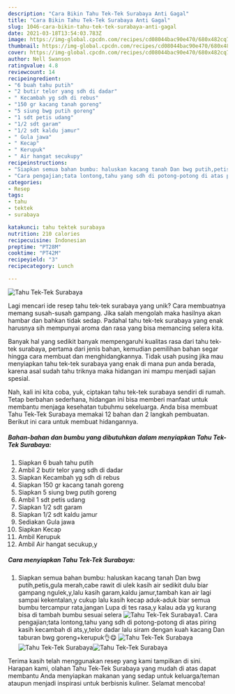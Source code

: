```yaml
---
description: "Cara Bikin Tahu Tek-Tek Surabaya Anti Gagal"
title: "Cara Bikin Tahu Tek-Tek Surabaya Anti Gagal"
slug: 1046-cara-bikin-tahu-tek-tek-surabaya-anti-gagal
date: 2021-03-18T13:54:03.783Z
image: https://img-global.cpcdn.com/recipes/cd08044bac90e470/680x482cq70/tahu-tek-tek-surabaya-foto-resep-utama.jpg
thumbnail: https://img-global.cpcdn.com/recipes/cd08044bac90e470/680x482cq70/tahu-tek-tek-surabaya-foto-resep-utama.jpg
cover: https://img-global.cpcdn.com/recipes/cd08044bac90e470/680x482cq70/tahu-tek-tek-surabaya-foto-resep-utama.jpg
author: Nell Swanson
ratingvalue: 4.8
reviewcount: 14
recipeingredient:
- "6 buah tahu putih"
- "2 butir telor yang sdh di dadar"
- " Kecambah yg sdh di rebus"
- "150 gr kacang tanah goreng"
- "5 siung bwg putih goreng"
- "1 sdt petis udang"
- "1/2 sdt garam"
- "1/2 sdt kaldu jamur"
- " Gula jawa"
- " Kecap"
- " Kerupuk"
- " Air hangat secukupy"
recipeinstructions:
- "Siapkan semua bahan bumbu: haluskan kacang tanah Dan bwg putih,petis,gula merah,cabe rawit di ulek kasih air sedikit dulu biar gampang ngulek,y,lalu kasih garam,kaldu jamur,tambah kan air lagi sampai kekentalan,y cukup lalu kasih kecap aduk-aduk biar semua bumbu tercampur rata,jangan Lupa di tes rasa,y kalau ada yg kurang bisa di tambah bumbu sesuai selera"
- "Cara pengajian;tata lontong,tahu yang sdh di potong-potong di atas piring kasih kecambah di ats,y,telor dadar lalu siram dengan kuah kacang Dan taburan bwg goreng+kerupuk👌😋"
categories:
- Resep
tags:
- tahu
- tektek
- surabaya

katakunci: tahu tektek surabaya 
nutrition: 210 calories
recipecuisine: Indonesian
preptime: "PT28M"
cooktime: "PT42M"
recipeyield: "3"
recipecategory: Lunch

---
```



![Tahu Tek-Tek Surabaya](https://img-global.cpcdn.com/recipes/cd08044bac90e470/680x482cq70/tahu-tek-tek-surabaya-foto-resep-utama.jpg)

Lagi mencari ide resep tahu tek-tek surabaya yang unik? Cara membuatnya memang susah-susah gampang. Jika salah mengolah maka hasilnya akan hambar dan bahkan tidak sedap. Padahal tahu tek-tek surabaya yang enak harusnya sih mempunyai aroma dan rasa yang bisa memancing selera kita.



Banyak hal yang sedikit banyak mempengaruhi kualitas rasa dari tahu tek-tek surabaya, pertama dari jenis bahan, kemudian pemilihan bahan segar hingga cara membuat dan menghidangkannya. Tidak usah pusing jika mau menyiapkan tahu tek-tek surabaya yang enak di mana pun anda berada, karena asal sudah tahu triknya maka hidangan ini mampu menjadi sajian spesial.


Nah, kali ini kita coba, yuk, ciptakan tahu tek-tek surabaya sendiri di rumah. Tetap berbahan sederhana, hidangan ini bisa memberi manfaat untuk membantu menjaga kesehatan tubuhmu sekeluarga. Anda bisa membuat Tahu Tek-Tek Surabaya memakai 12 bahan dan 2 langkah pembuatan. Berikut ini cara untuk membuat hidangannya.

<!--inarticleads1-->

##### Bahan-bahan dan bumbu yang dibutuhkan dalam menyiapkan Tahu Tek-Tek Surabaya:

1. Siapkan 6 buah tahu putih
1. Ambil 2 butir telor yang sdh di dadar
1. Siapkan  Kecambah yg sdh di rebus
1. Siapkan 150 gr kacang tanah goreng
1. Siapkan 5 siung bwg putih goreng
1. Ambil 1 sdt petis udang
1. Siapkan 1/2 sdt garam
1. Siapkan 1/2 sdt kaldu jamur
1. Sediakan  Gula jawa
1. Siapkan  Kecap
1. Ambil  Kerupuk
1. Ambil  Air hangat secukup,y




<!--inarticleads2-->

##### Cara menyiapkan Tahu Tek-Tek Surabaya:

1. Siapkan semua bahan bumbu: haluskan kacang tanah Dan bwg putih,petis,gula merah,cabe rawit di ulek kasih air sedikit dulu biar gampang ngulek,y,lalu kasih garam,kaldu jamur,tambah kan air lagi sampai kekentalan,y cukup lalu kasih kecap aduk-aduk biar semua bumbu tercampur rata,jangan Lupa di tes rasa,y kalau ada yg kurang bisa di tambah bumbu sesuai selera
<img src="//assets-global.cpcdn.com/assets/icons/button_play-2c75c40dde080a61004c1f40b05d8f140eaff45d7e9e6481dc71c63d2e7c4909.png" alt="Tahu Tek-Tek Surabaya">1. Cara pengajian;tata lontong,tahu yang sdh di potong-potong di atas piring kasih kecambah di ats,y,telor dadar lalu siram dengan kuah kacang Dan taburan bwg goreng+kerupuk👌😋
<img src="//assets-global.cpcdn.com/assets/icons/button_play-2c75c40dde080a61004c1f40b05d8f140eaff45d7e9e6481dc71c63d2e7c4909.png" alt="Tahu Tek-Tek Surabaya"><img src="//assets-global.cpcdn.com/assets/icons/button_play-2c75c40dde080a61004c1f40b05d8f140eaff45d7e9e6481dc71c63d2e7c4909.png" alt="Tahu Tek-Tek Surabaya"><img src="//assets-global.cpcdn.com/assets/icons/button_play-2c75c40dde080a61004c1f40b05d8f140eaff45d7e9e6481dc71c63d2e7c4909.png" alt="Tahu Tek-Tek Surabaya">



Terima kasih telah menggunakan resep yang kami tampilkan di sini. Harapan kami, olahan Tahu Tek-Tek Surabaya yang mudah di atas dapat membantu Anda menyiapkan makanan yang sedap untuk keluarga/teman ataupun menjadi inspirasi untuk berbisnis kuliner. Selamat mencoba!
